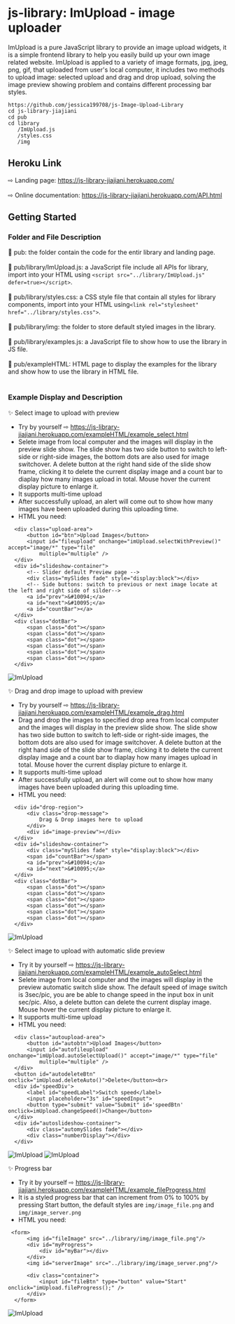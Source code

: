 # js-library: ImUpload - image uploader

ImUpload is a pure JavaScript library to provide an image upload widgets, it is a simple frontend library to help you easily build up your own image related website. ImUpload is applied to a variety of image formats, jpg, jpeg, png, gif, that uploaded from user's local computer, it includes two methods to upload image:  selected upload and drag and drop upload, solving the image preview showing problem and contains different processing bar styles.

```
https://github.com/jessica199708/js-Image-Upload-Library
cd js-library-jiajiani
cd pub
cd library
   /ImUpload.js
   /styles.css
   /img
```

## Heroku Link
⇨ Landing page: https://js-library-jiajiani.herokuapp.com/ <br><br>
⇨ Online documentation: https://js-library-jiajiani.herokuapp.com/API.html

## Getting Started
### Folder and File Description
📸 pub: the folder contain the code for the entir library and landing page. <br><br>
📸 pub/library/ImUpload.js: a JavaScript file include all APIs for library, import into your HTML using ```<script src="../library/ImUpload.js" defer=true></script>```.<br><br>
📸 pub/library/styles.css: a CSS style file that contain all styles for library components, import into your HTML using```<link rel="stylesheet" href="../library/styles.css">```.<br><br>
📸 pub/library/img: the folder to store default styled images in the library.<br><br>
📸 pub/library/examples.js: a JavaScript file to show how to use the library in JS file.<br><br>
📸 pub/exampleHTML: HTML page to display the examples for the library and show how to use the library in HTML file.<br><br>


### Example Display and Description
✨ Select image to upload with preview 
  - Try by yourself ⇨ https://js-library-jiajiani.herokuapp.com/exampleHTML/example_select.html
  - Selete image from local computer and the images will display in the preview slide show. The slide show has two side button to switch to left-side or right-side images, the bottom dots are also used for image switchover. A delete button at the right hand side of the slide show frame, clicking it to delete the current display image and a count bar to diaplay how many images upload in total. Mouse hover the current display picture to enlarge it.
  - It supports multi-time upload
  - After successfully upload, an alert will come out to show how many images have been uploaded during this uploading time.
  - HTML you need:
  ```
    <div class="upload-area">
        <button id="btn">Upload Images</button>
        <input id="fileupload" onchange="imUpload.selectWithPreview()" accept="image/*" type="file"
            multiple="multiple" />
    </div>
    <div id="slideshow-container">
        <!-- Slider default Preview page -->
        <div class="mySlides fade" style="display:block"></div>
        <!-- Side buttons: switch to previous or next image locate at the left and right side of silder-->
        <a id="prev">&#10094;</a>
        <a id="next">&#10095;</a>
        <a id="countBar"></a>
    </div>
    <div class="dotBar">
        <span class="dot"></span>
        <span class="dot"></span>
        <span class="dot"></span>
        <span class="dot"></span>
        <span class="dot"></span>
        <span class="dot"></span>
    </div>
  ```
![ImUpload](gif/selectGit.gif)


✨ Drag and drop image to upload with preview 
  - Try by yourself ⇨ https://js-library-jiajiani.herokuapp.com/exampleHTML/example_drag.html
  - Drag and drop the images to specified drop area from local computer and the images will display in the preview slide show. The slide show has two side button to switch to left-side or right-side images, the bottom dots are also used for image switchover. A delete button at the right hand side of the slide show frame, clicking it to delete the current display image and a count bar to diaplay how many images upload in total. Mouse hover the current display picture to enlarge it.
  - It supports multi-time upload
  - After successfully upload, an alert will come out to show how many images have been uploaded during this uploading time.
  - HTML you need:
  ```
    <div id="drop-region">
        <div class="drop-message">
            Drag & Drop images here to upload
        </div>
        <div id="image-preview"></div>
    </div>
    <div id="slideshow-container">
        <div class="mySlides fade" style="display:block"></div>
        <span id="countBar"></span>
        <a id="prev">&#10094;</a>
        <a id="next">&#10095;</a>
    </div>
    <div class="dotBar">
        <span class="dot"></span>
        <span class="dot"></span>
        <span class="dot"></span>
        <span class="dot"></span>
        <span class="dot"></span>
        <span class="dot"></span>
    </div>
  ```
![ImUpload](gif/dragGit.gif)

✨ Select image to upload with automatic slide preview
  - Try it by yourself ⇨ https://js-library-jiajiani.herokuapp.com/exampleHTML/example_autoSelect.html
  - Selete image from local computer and the images will display in the preview automatic switch slide show. The default speed of image switch is 3sec/pic, you are be able to change speed in the input box in unit sec/pic. Also, a delete button can delete the current display image. Mouse hover the current display picture to enlarge it.
  - It supports multi-time upload
  - HTML you need:
  ```
    <div class="autoupload-area">
        <button id="autobtn">Upload Images</button>
        <input id="autofileupload" onchange="imUpload.autoSelectUpload()" accept="image/*" type="file"
            multiple="multiple" />
    </div>
    <button id="autodeleteBtn" onclick="imUpload.deleteAuto()">Delete</button><br>
    <div id='speedDiv'>
        <label id="speedLabel">Switch speed</label>
        <input placeholder="3s" id="speedInput">
        <button type="submit" value="Submit" id='speedBtn' onclick=imUpload.changeSpeed()>Change</button>
    </div>
    <div id="autoslideshow-container">
        <div class="automySlides fade"></div>
        <div class="numberDisplay"></div>
    </div>
  ```
![ImUpload](gif/autoGit.gif)
![ImUpload](gif/autospeedGit.gif)

✨ Progress bar 
  - Try it by yourself ⇨ https://js-library-jiajiani.herokuapp.com/exampleHTML/example_fileProgress.html
  - It is a styled progress bar that can increment from 0% to 100% by pressing Start button, the default styles are ```img/image_file.png``` and ```img/image_server.png```
  - HTML you need:
  ```
   <form>
        <img id="fileImage" src="../library/img/image_file.png"/>
        <div id="myProgress">
            <div id="myBar"></div>
        </div>
        <img id="serverImage" src="../library/img/image_server.png"/>

        <div class="container">
            <input id="fileBtn" type="button" value="Start" onclick="imUpload.fileProgress();" />
        </div>
    </form>
  ```
![ImUpload](gif/progressGit.gif)


